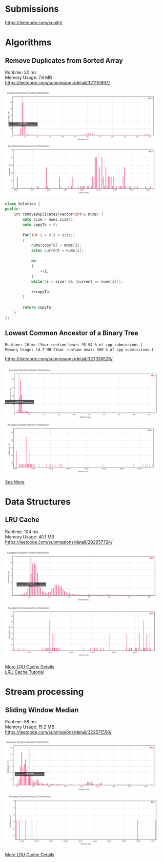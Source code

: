 # Submissions

https://leetcode.com/xunilrj/

# Algorithms

## Remove Duplicates from Sorted Array

Runtime: 20 ms  
Memory Usage: 7.6 MB  
https://leetcode.com/submissions/detail/321115997/  

![alt text](./RemoveDuplicatesFromSortedArray.cpu.png "Remove Duplicates from Sorted Array - CPU")
![alt text](./RemoveDuplicatesFromSortedArray.mem.png "Remove Duplicates from Sorted Array - Memory")

```c++
class Solution {
public:
    int removeDuplicates(vector<int>& nums) {
        auto size = nums.size();
        auto copyTo = 0;
        
        for(int i = 0;i < size;)
        {
            nums[copyTo] = nums[i];
            auto& current = nums[i];
     
            do
            {
                ++i;
            }
            while((i < size) && (current == nums[i]));
            
            ++copyTo;
        }
        
        return copyTo;
    }
};
```

## Lowest Common Ancestor of a Binary Tree

```
Runtime: 16 ms (Your runtime beats 95.94 % of cpp submissions.)
Memory Usage: 14.7 MB (Your runtime beats 100 % of cpp submissions.)
```
https://leetcode.com/submissions/detail/327338526/

![alt text](./lowest-common-ancestor-of-a-binary-tree.cpu.png "Lowest Common Ancestor of a Binary Tree - CPU")
![alt text](./lowest-common-ancestor-of-a-binary-tree.mem.png "Lowest Common Ancestor of a Binary Tree - Memory")

[See More](./146-lru-cache/Readme.md) 

# Data Structures

## LRU Cache

Runtime: 104 ms  
Memory Usage: 40.1 MB  
https://leetcode.com/submissions/detail/292957724/  

![alt text](./LRUCache.cpu.png "LRU Cache - CPU")  
![alt text](./LRUCache.mem.png "LRU Cache - Memory")  

[More LRU Cache Details](./146-lru-cache/Readme.md)  
[LRU Cache Tutorial](https://github.com/xunilrj/sandbox/blob/master/sources/cpp/lru/readme.md)  

# Stream processing

## Sliding Window Median

Runtime: 88 ms  
Memory Usage: 15.2 MB  
https://leetcode.com/submissions/detail/322571550/  

![alt text](./SlidingWindowMedian.cpu.png "Sliding Window Median - CPU")  
![alt text](./SlidingWindowMedian.mem.png "Sliding Window Median - Memory")  

[More LRU Cache Details](./146-lru-cache/Readme.md)  